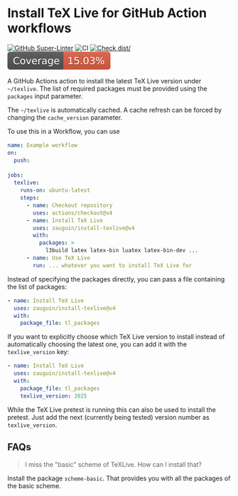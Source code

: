 # Install TeX Live for GitHub Action workflows

[![GitHub Super-Linter](https://github.com/zauguin/ctan-upload/actions/workflows/linter.yml/badge.svg)](https://github.com/super-linter/super-linter)
![CI](https://github.com/zauguin/ctan-upload/actions/workflows/ci.yml/badge.svg)
[![Check dist/](https://github.com/zauguin/ctan-upload/actions/workflows/check-dist.yml/badge.svg)](https://github.com/zauguin/ctan-upload/actions/workflows/check-dist.yml)
[![Coverage](./badges/coverage.svg)](./badges/coverage.svg)

A GitHub Actions action to install the latest TeX Live version under
`~/texlive`. The list of required packages must be provided using the `packages`
input parameter.

The `~/texlive` is automatically cached. A cache refresh can be forced by
changing the `cache_version` parameter.

To use this in a Workflow, you can use

```yaml
name: Example workflow
on:
  push:

jobs:
  texlive:
    runs-on: ubuntu-latest
    steps:
      - name: Checkout repository
        uses: actions/checkout@v4
      - name: Install TeX Live
        uses: zauguin/install-texlive@v4
        with:
          packages: >
            l3build latex latex-bin luatex latex-bin-dev ...
      - name: Use TeX Live
        run: ... whatever you want to install TeX Live for
```

Instead of specifying the packages directly, you can pass a file containing the
list of packages:

```yaml
- name: Install TeX Live
  uses: zauguin/install-texlive@v4
  with:
    package_file: tl_packages
```

If you want to explicitly choose which TeX Live version to install instead of automatically
choosing the latest one, you can add it with the `texlive_version` key:

```yaml
- name: Install TeX Live
  uses: zauguin/install-texlive@v4
  with:
    package_file: tl_packages
    texlive_version: 2025
```

While the TeX Live pretest is running this can also be used to install the pretest.
Just add the next (currently being tested) version number as `texlive_version`.

## FAQs

> I miss the "basic" scheme of TeXLive. How can I install that?

Install the package `scheme-basic`. That provides you with all the packages of
the basic scheme.
